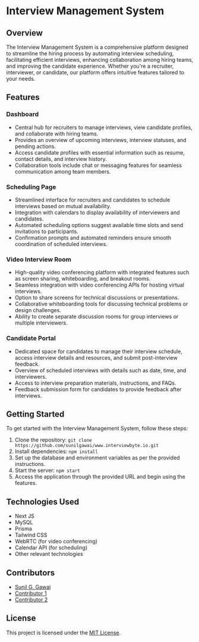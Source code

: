 # Interview Management System

## Overview

The Interview Management System is a comprehensive platform designed to streamline the hiring process by automating interview scheduling, facilitating efficient interviews, enhancing collaboration among hiring teams, and improving the candidate experience. Whether you're a recruiter, interviewer, or candidate, our platform offers intuitive features tailored to your needs.

## Features

### Dashboard
- Central hub for recruiters to manage interviews, view candidate profiles, and collaborate with hiring teams.
- Provides an overview of upcoming interviews, interview statuses, and pending actions.
- Access candidate profiles with essential information such as resume, contact details, and interview history.
- Collaboration tools include chat or messaging features for seamless communication among team members.

### Scheduling Page
- Streamlined interface for recruiters and candidates to schedule interviews based on mutual availability.
- Integration with calendars to display availability of interviewers and candidates.
- Automated scheduling options suggest available time slots and send invitations to participants.
- Confirmation prompts and automated reminders ensure smooth coordination of scheduled interviews.

### Video Interview Room
- High-quality video conferencing platform with integrated features such as screen sharing, whiteboarding, and breakout rooms.
- Seamless integration with video conferencing APIs for hosting virtual interviews.
- Option to share screens for technical discussions or presentations.
- Collaborative whiteboarding tools for discussing technical problems or design challenges.
- Ability to create separate discussion rooms for group interviews or multiple interviewers.

### Candidate Portal
- Dedicated space for candidates to manage their interview schedule, access interview details and resources, and submit post-interview feedback.
- Overview of scheduled interviews with details such as date, time, and interviewers.
- Access to interview preparation materials, instructions, and FAQs.
- Feedback submission form for candidates to provide feedback after interviews.

## Getting Started

To get started with the Interview Management System, follow these steps:

1. Clone the repository: `git clone https://github.com/sunilgawai/www.interviewbyte.io.git`
2. Install dependencies: `npm install`
3. Set up the database and environment variables as per the provided instructions.
4. Start the server: `npm start`
5. Access the application through the provided URL and begin using the features.

## Technologies Used

- Next JS
- MySQL
- Prisma
- Tailwind CSS
- WebRTC (for video conferencing)
- Calendar API (for scheduling)
- Other relevant technologies

## Contributors

- [Sunil G. Gawai](https://github.com/yourusername)
- [Contributor 1](https://github.com/contributor1)
- [Contributor 2](https://github.com/contributor2)

## License

This project is licensed under the [MIT License](LICENSE).
